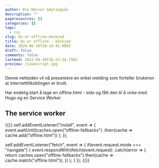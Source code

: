 ```yaml
---
author: Ole Halvor Smylingsås
description: ""
pageresources: []
categories: []
tags:
  - css
slug: du-er-offline-beskjed
title: Du er offline - beskjed
date: 2020-06-16T20:14:45.000Z
draft: false
comments: false
lastmod: 2022-04-10T16:21:34.736Z
preview: /javascript.jpg
---
```


Denne nettsiden vil nå presentere en enkel melding som forteller brukeren at internetttilkoblingen er brutt. 
<!--more-->
Har endelig klart å lage en offline.html - side og fått den til å virke med Hugo og en Service Worker


## The service worker
{{<highlight js>}}
self.addEventListener("install", event => {
	event.waitUntil(caches.open("offline-fallbacks")
		.then(cache => cache.add("offline.html"))
	);
});


self.addEventListener("fetch", event => {
	if(event.request.mode === "navigate") {
		event.respondWith(fetch(event.request)
				.catch(error => {
					return caches.open("offline-fallbacks").then(cache => cache.match("offline.html"));
				})
		);
	}
});
{{</highlight>}}

